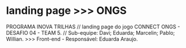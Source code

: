 # landing page >>> ONGS
PROGRAMA INOVA TRILHAS
//
landing page do jogo CONNECT ONGS - DESAFIO 04 - TEAM 5.
//
Sub-equipe: Davi; Eduarda; Marcelin; Pablo; Willian. >>> Front-end - Responsável: Eduarda Araujo.
